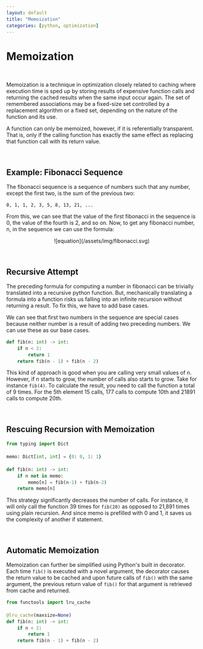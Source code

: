```yaml
---
layout: default
title: "Memoization"
categories: [python, optimization]
---
```


# Memoization

<br>

Memoization is a technique in optimization closely related to caching where execution time is sped up by storing results of expensive function calls and returning the cached results when the same input occur again. The set of remembered associations may be a fixed-size set controlled by a replacement algorithm or a fixed set, depending on the nature of the function and its use.

A function can only be memoized, however, if it is referentially transparent. That is, only if the calling function has exactly the same effect as replacing that function call with its return value.

<br>

## Example: Fibonacci Sequence

The fibonacci sequence is a sequence of numbers such that any number, except the first two, is the sum of the previous two:

```
0, 1, 1, 2, 3, 5, 8, 13, 21, ...
```

From this, we can see that the value of the first fibonacci in the sequence is 0, the value of the fourth is 2, and so on. Now, to get any fibonacci number, n, in the sequence we can use the formula:

<p style="text-align: center;" markdown="1">
![equation](/assets/img/fibonacci.svg)
</p>

<br>

## Recursive Attempt

The preceding formula for computing a number in fibonacci can be trivially translated into a recursive python function. But, mechanically translating a formula into a function risks us falling into an infinite recursion without returning a result. To fix this, we have to add base cases.

We can see that first two numbers in the sequence are special cases because neither number is a result of adding two preceding numbers. We can use these as our base cases.

```python
def fib(n: int) -> int:
    if n < 2:
        return 1
    return fib(n - 1) + fib(n - 2)
```

This kind of approach is good when you are calling very small values of n. However, if n starts to grow, the number of calls also starts to grow. Take for instance `fib(4)`. To calculate the result, you need to call the function a total of 9 times. For the 5th element 15 calls, 177 calls to compute 10th and 21891 calls to compute 20th.

<br>

## Rescuing Recursion with Memoization

```python
from typing import Dict

memo: Dict[int, int] = {0: 0, 1: 1}

def fib(n: int) -> int:
    if n not in memo:
        memo[n] = fib(n-1) + fib(n-2)
    return memo[n]
```

This strategy significantly decreases the number of calls. For instance, it will only call the function 39 times for `fib(20)` as opposed to 21,891 times using plain recursion. And since memo is prefilled with 0 and 1, it saves us the complexity of another if statement.

<br>

## Automatic Memoization

Memoization can further be simplified using Python's built in decorator. Each time `fib()` is executed with a novel argument, the decorator causes the return value to be cached and upon future calls of `fib()` with the same argument, the previous return value of `fib()` for that argument is retrieved from cache and returned.

```python
from functools import lru_cache

@lru_cache(maxsize=None)
def fib(n: int) -> int:
    if n < 2:
        return 1
    return fib(n - 1) + fib(n - 2)
```

